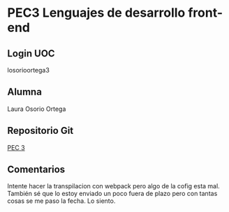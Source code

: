 # PEC3 Lenguajes de desarrollo front-end

## Login UOC
losorioortega3

## Alumna
Laura Osorio Ortega

## Repositorio Git
[PEC 3](https://github.com/laliiosorio/PEC3-FRONTEND)

## Comentarios
Intente hacer la transpilacion con webpack pero algo de la cofig esta mal. También sé que lo estoy enviado un poco fuera de plazo pero con tantas cosas se me paso la fecha. Lo siento.